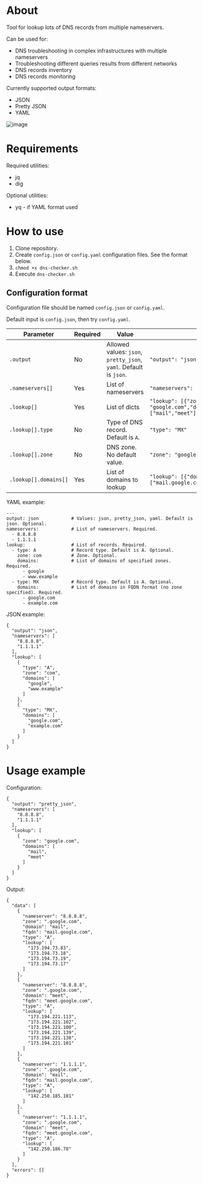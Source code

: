 # About

Tool for lookup lots of DNS records from multiple nameservers.

Can be used for:
- DNS troubleshooting in complex infrastructures with multiple nameservers
- Troubleshooting different queries results from different networks
- DNS records inventory
- DNS records monitoring

Currently supported output formats:
- JSON
- Pretty JSON
- YAML

![image](https://github.com/user-attachments/assets/7e3b0965-ed40-428e-8a25-9c88dbe9fa9a)

# Requirements

Required utilities:
- jq
- dig

Optional utilities:
- yq - if YAML format used

# How to use

1. Clone repository.
2. Create `config.json` or `config.yaml` configuration files. See the format below.
3. `chmod +x dns-checker.sh`
4. Execute `dns-checker.sh`

## Configuration format

Configuration file should be named `config.json` or `config.yaml`.

Default input is `config.json`, then try `config.yaml`.

| Parameter | Required | Value | Exaple |
| - | - | - | - |
| `.output` | No | Allowed values: `json`, `pretty_json`, `yaml`. Default is `json`. | `"output": "json"` |
| `.nameservers[]` | Yes | List of nameservers | `"nameservers": ["8.8.8.8","1.1.1.1"]` |
| `.lookup[]` | Yes | List of dicts | `"lookup": [{"zone": "google.com","domains": ["mail","meet"]}]` |
| `.lookup[].type` | No | Type of DNS record. Default is `A`. | `"type": "MX"` |
| `.lookup[].zone` | No | DNS zone. No default value. | `"zone": "google.com"` |
| `.lookup[].domains[]` | Yes | List of domains to lookup | `"lookup": [{"domains": ["mail.google.com","meet.google.com"]}]` |

YAML example:
```
---
output: json            # Values: json, pretty_json, yaml. Default is json. Optional. 
nameservers:            # List of nameservers. Required.
  - 8.8.8.8
  - 1.1.1.1
lookup:                 # List of records. Required.
  - type: A             # Record type. Default is A. Optional.
    zone: com           # Zone. Optional.
    domains:            # List of domains of specified zones. Required.
      - google
      - www.example
  - type: MX            # Record type. Default is A. Optional.
    domains:            # List of domains in FQDN format (no zone specified). Required.
      - google.com
      - example.com
```

JSON example:
```
{
  "output": "json",
  "nameservers": [
    "8.8.8.8",
    "1.1.1.1"
  ],
  "lookup": [
    {
      "type": "A",
      "zone": "com",
      "domains": [
        "google",
        "www.example"
      ]
    },
    {
      "type": "MX",
      "domains": [
        "google.com",
        "example.com"
      ]
    }
  ]
}
```

# Usage example

Configuration:
```
{
  "output": "pretty_json",
  "nameservers": [
    "8.8.8.8",
    "1.1.1.1"
  ],
  "lookup": [
    {
      "zone": "google.com",
      "domains": [
        "mail",
        "meet"
      ]
    }
  ]
}
```

Output:
```
{
  "data": [
    {
      "nameserver": "8.8.8.8",
      "zone": ".google.com",
      "domain": "mail",
      "fqdn": "mail.google.com",
      "type": "A",
      "lookup": [
        "173.194.73.83",
        "173.194.73.18",
        "173.194.73.19",
        "173.194.73.17"
      ]
    },
    {
      "nameserver": "8.8.8.8",
      "zone": ".google.com",
      "domain": "meet",
      "fqdn": "meet.google.com",
      "type": "A",
      "lookup": [
        "173.194.221.113",
        "173.194.221.102",
        "173.194.221.100",
        "173.194.221.139",
        "173.194.221.138",
        "173.194.221.101"
      ]
    },
    {
      "nameserver": "1.1.1.1",
      "zone": ".google.com",
      "domain": "mail",
      "fqdn": "mail.google.com",
      "type": "A",
      "lookup": [
        "142.250.185.101"
      ]
    },
    {
      "nameserver": "1.1.1.1",
      "zone": ".google.com",
      "domain": "meet",
      "fqdn": "meet.google.com",
      "type": "A",
      "lookup": [
        "142.250.186.78"
      ]
    }
  ],
  "errors": []
}
```
